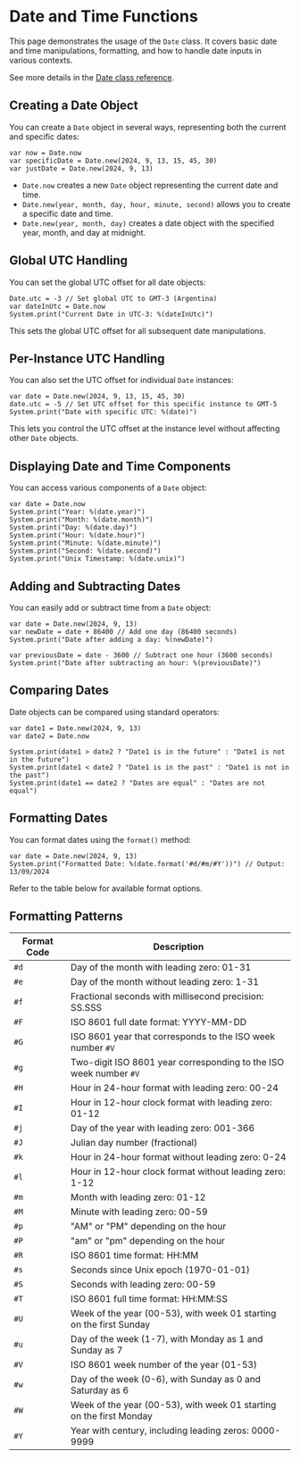 # Date and Time Functions

This page demonstrates the usage of the `Date` class. It covers basic date and time manipulations, formatting, and how to handle date inputs in various contexts.

See more details in the [Date class reference](date-reference).

## Creating a Date Object

You can create a `Date` object in several ways, representing both the current and specific dates:

```wren
var now = Date.now
var specificDate = Date.new(2024, 9, 13, 15, 45, 30)
var justDate = Date.new(2024, 9, 13)
```

- `Date.now` creates a new `Date` object representing the current date and time.
- `Date.new(year, month, day, hour, minute, second)` allows you to create a specific date and time.
- `Date.new(year, month, day)` creates a date object with the specified year, month, and day at midnight.

## Global UTC Handling

You can set the global UTC offset for all date objects:

```wren
Date.utc = -3 // Set global UTC to GMT-3 (Argentina)
var dateInUtc = Date.now
System.print("Current Date in UTC-3: %(dateInUtc)")
```

This sets the global UTC offset for all subsequent date manipulations.

## Per-Instance UTC Handling

You can also set the UTC offset for individual `Date` instances:

```wren
var date = Date.new(2024, 9, 13, 15, 45, 30)
date.utc = -5 // Set UTC offset for this specific instance to GMT-5
System.print("Date with specific UTC: %(date)")
```

This lets you control the UTC offset at the instance level without affecting other `Date` objects.

## Displaying Date and Time Components

You can access various components of a `Date` object:

```wren
var date = Date.now
System.print("Year: %(date.year)")
System.print("Month: %(date.month)")
System.print("Day: %(date.day)")
System.print("Hour: %(date.hour)")
System.print("Minute: %(date.minute)")
System.print("Second: %(date.second)")
System.print("Unix Timestamp: %(date.unix)")
```

## Adding and Subtracting Dates

You can easily add or subtract time from a `Date` object:

```wren
var date = Date.new(2024, 9, 13)
var newDate = date + 86400 // Add one day (86400 seconds)
System.print("Date after adding a day: %(newDate)")

var previousDate = date - 3600 // Subtract one hour (3600 seconds)
System.print("Date after subtracting an hour: %(previousDate)")
```

## Comparing Dates

Date objects can be compared using standard operators:

```wren
var date1 = Date.new(2024, 9, 13)
var date2 = Date.now

System.print(date1 > date2 ? "Date1 is in the future" : "Date1 is not in the future")
System.print(date1 < date2 ? "Date1 is in the past" : "Date1 is not in the past")
System.print(date1 == date2 ? "Dates are equal" : "Dates are not equal")
```

## Formatting Dates

You can format dates using the `format()` method:

```wren
var date = Date.new(2024, 9, 13)
System.print("Formatted Date: %(date.format('#d/#m/#Y'))") // Output: 13/09/2024
```

Refer to the table below for available format options.

## Formatting Patterns

| Format Code | Description                                                                 |
|-------------|-----------------------------------------------------------------------------|
| `#d`        | Day of the month with leading zero: 01-31                                   |
| `#e`        | Day of the month without leading zero: 1-31                                 |
| `#f`        | Fractional seconds with millisecond precision: SS.SSS                       |
| `#F`        | ISO 8601 full date format: YYYY-MM-DD                                       |
| `#G`        | ISO 8601 year that corresponds to the ISO week number `#V`                  |
| `#g`        | Two-digit ISO 8601 year corresponding to the ISO week number `#V`           |
| `#H`        | Hour in 24-hour format with leading zero: 00-24                             |
| `#I`        | Hour in 12-hour clock format with leading zero: 01-12                       |
| `#j`        | Day of the year with leading zero: 001-366                                  |
| `#J`        | Julian day number (fractional)                                              |
| `#k`        | Hour in 24-hour format without leading zero: 0-24                           |
| `#l`        | Hour in 12-hour clock format without leading zero: 1-12                     |
| `#m`        | Month with leading zero: 01-12                                              |
| `#M`        | Minute with leading zero: 00-59                                             |
| `#p`        | "AM" or "PM" depending on the hour                                          |
| `#P`        | "am" or "pm" depending on the hour                                          |
| `#R`        | ISO 8601 time format: HH:MM                                                 |
| `#s`        | Seconds since Unix epoch (1970-01-01)                                       |
| `#S`        | Seconds with leading zero: 00-59                                            |
| `#T`        | ISO 8601 full time format: HH:MM:SS                                         |
| `#U`        | Week of the year (00-53), with week 01 starting on the first Sunday         |
| `#u`        | Day of the week (1-7), with Monday as 1 and Sunday as 7                     |
| `#V`        | ISO 8601 week number of the year (01-53)                                    |
| `#w`        | Day of the week (0-6), with Sunday as 0 and Saturday as 6                   |
| `#W`        | Week of the year (00-53), with week 01 starting on the first Monday         |
| `#Y`        | Year with century, including leading zeros: 0000-9999                       |
